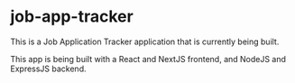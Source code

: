 # job-app-tracker

This is a Job Application Tracker application that is currently being built.

This app is being built with a React and NextJS frontend, and NodeJS and ExpressJS backend.
